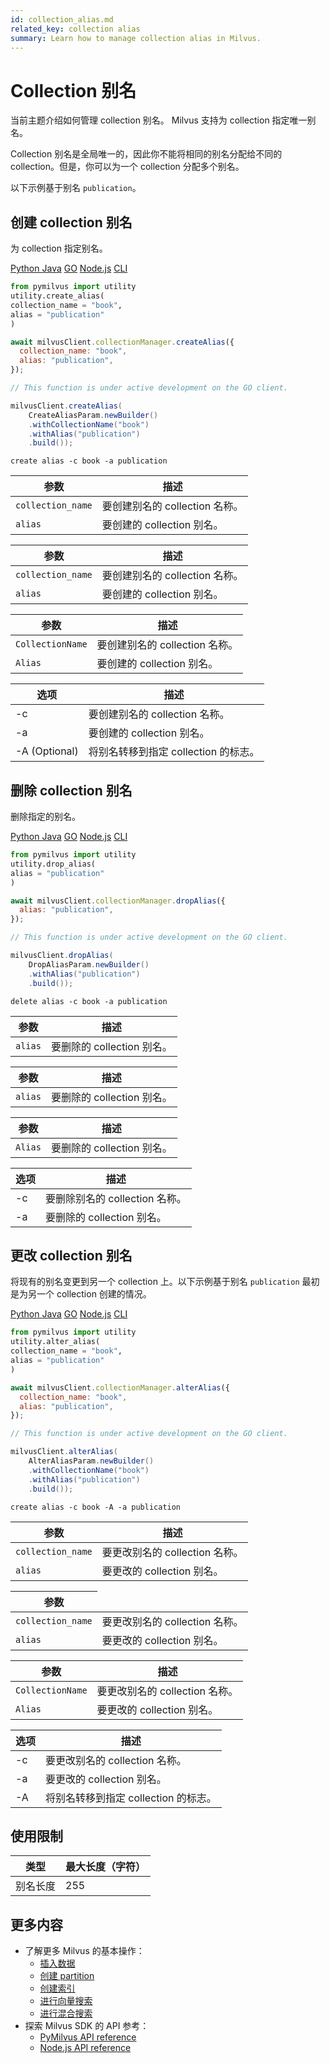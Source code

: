 ```yaml
---
id: collection_alias.md
related_key: collection alias
summary: Learn how to manage collection alias in Milvus.
---
```


# Collection 别名



当前主题介绍如何管理 collection 别名。 Milvus 支持为 collection 指定唯一别名。

<div class="alert note">
Collection 别名是全局唯一的，因此你不能将相同的别名分配给不同的 collection。但是，你可以为一个 collection 分配多个别名。
</div>

以下示例基于别名 `publication`。

## 创建 collection 别名

为 collection 指定别名。

<div class="multipleCode">
  <a href="?python">Python </a>
  <a href="?java">Java</a>
  <a href="?go">GO</a>
  <a href="?javascript">Node.js</a>
  <a href="?shell">CLI</a>
</div>


```python
from pymilvus import utility
utility.create_alias(
collection_name = "book",
alias = "publication"
)
```

```javascript
await milvusClient.collectionManager.createAlias({
  collection_name: "book",
  alias: "publication",
});
```

```go
// This function is under active development on the GO client.
```

```java
milvusClient.createAlias(
    CreateAliasParam.newBuilder()
    .withCollectionName("book")
    .withAlias("publication")
    .build());
```

```shell
create alias -c book -a publication
```

<table class="language-python">
	<thead>
        <tr>
            <th>参数</th>
            <th>描述</th>
        </tr>
	</thead>
	<tbody>
        <tr>
            <td><code>collection_name</code></td>
            <td>要创建别名的 collection 名称。</td>
        </tr>
        <tr>
            <td><code>alias</code></td>
            <td>要创建的 collection 别名。</td>
        </tr>
	</tbody>
</table>


<table class="language-javascript">
	<thead>
        <tr>
            <th>参数</th>
            <th>描述</th>
        </tr>
	</thead>
	<tbody>
        <tr>
            <td><code>collection_name</code></td>
            <td>要创建别名的 collection 名称。</td>
        </tr>
        <tr>
            <td><code>alias</code></td>
            <td>要创建的 collection 别名。</td>
        </tr>
	</tbody>
</table>

<table class="language-java">
	<thead>
        <tr>
            <th>参数</th>
            <th>描述</th>
        </tr>
	</thead>
	<tbody>
        <tr>
            <td><code>CollectionName</code></td>
            <td>要创建别名的 collection 名称。</td>
        </tr>
        <tr>
            <td><code>Alias</code></td>
            <td>要创建的 collection 别名。</td>
        </tr>
	</tbody>
</table>

<table class="language-shell">
    <thead>
        <tr>
            <th>选项</th>
            <th>描述</th>
        </tr>
    </thead>
    <tbody>
        <tr>
            <td>-c</td>
            <td>要创建别名的 collection 名称。</td>
        </tr>
        <tr>
            <td>-a</td>
            <td>要创建的 collection 别名。</td>
        </tr>
        <tr>
            <td>-A (Optional)</td>
            <td>将别名转移到指定 collection 的标志。</td>
        </tr>
    </tbody>
</table>



## 删除 collection 别名

删除指定的别名。

<div class="multipleCode">
  <a href="?python">Python </a>
  <a href="?java">Java</a>
  <a href="?go">GO</a>
  <a href="?javascript">Node.js</a>
  <a href="?shell">CLI</a>
</div>


```python
from pymilvus import utility
utility.drop_alias(
alias = "publication"
)
```

```javascript
await milvusClient.collectionManager.dropAlias({
  alias: "publication",
});
```

```go
// This function is under active development on the GO client.
```

```java
milvusClient.dropAlias(
    DropAliasParam.newBuilder()
    .withAlias("publication")
    .build());
```

```shell
delete alias -c book -a publication
```

<table class="language-python">
	<thead>
        <tr>
            <th>参数</th>
            <th>描述</th>
        </tr>
	</thead>
	<tbody>
        <tr>
            <td><code>alias</code></td>
            <td>要删除的 collection 别名。</td>
        </tr>
	</tbody>
</table>


<table class="language-javascript">
	<thead>
        <tr>
            <th>参数</th>
            <th>描述</th>
        </tr>
	</thead>
	<tbody>
        <tr>
            <td><code>alias</code></td>
            <td>要删除的 collection 别名。</td>
        </tr>
	</tbody>
</table>

<table class="language-java">
	<thead>
        <tr>
            <th>参数</th>
            <th>描述</th>
        </tr>
	</thead>
	<tbody>
        <tr>
            <td><code>Alias</code></td>
            <td>要删除的 collection 别名。</td>
        </tr>
	</tbody>
</table>

<table class="language-shell">
    <thead>
        <tr>
            <th>选项</th>
            <th>描述</th>
        </tr>
    </thead>
    <tbody>
        <tr>
            <td>-c</td>
            <td>要删除别名的 collection 名称。</td>
        </tr>
        <tr>
            <td>-a</td>
            <td>要删除的 collection 别名。</td>
        </tr>
    </tbody>
</table>


## 更改 collection 别名

将现有的别名变更到另一个 collection 上。以下示例基于别名 `publication` 最初是为另一个 collection 创建的情况。

<div class="multipleCode">
  <a href="?python">Python </a>
  <a href="?java">Java</a>
  <a href="?go">GO</a>
  <a href="?javascript">Node.js</a>
  <a href="?shell">CLI</a>
</div>


```python
from pymilvus import utility
utility.alter_alias(
collection_name = "book",
alias = "publication"
)
```

```javascript
await milvusClient.collectionManager.alterAlias({
  collection_name: "book",
  alias: "publication",
});
```

```go
// This function is under active development on the GO client.
```

```java
milvusClient.alterAlias(
    AlterAliasParam.newBuilder()
    .withCollectionName("book")
    .withAlias("publication")
    .build());
```

```shell
create alias -c book -A -a publication
```

<table class="language-python">
	<thead>
        <tr>
            <th>参数</th>
            <th>描述</th>
        </tr>
	</thead>
	<tbody>
        <tr>
            <td><code>collection_name</code></td>
            <td>要更改别名的 collection 名称。</td>
        </tr>
        <tr>
            <td><code>alias</code></td>
            <td>要更改的 collection 别名。</td>
        </tr>
	</tbody>
</table>


<table class="language-javascript">
	<thead>
        <tr>
            <th>参数</th>
            <th描述</th>
        </tr>
	</thead>
	<tbody>
        <tr>
            <td><code>collection_name</code></td>
            <td>要更改别名的 collection 名称。</td>
        </tr>
        <tr>
            <td><code>alias</code></td>
            <td>要更改的 collection 别名。</td>
        </tr>
	</tbody>
</table>

<table class="language-java">
	<thead>
        <tr>
            <th>参数</th>
            <th>描述</th>
        </tr>
	</thead>
	<tbody>
        <tr>
            <td><code>CollectionName</code></td>
            <td>要更改别名的 collection 名称。</td>
        </tr>
        <tr>
            <td><code>Alias</code></td>
            <td>要更改的 collection 别名。</td>
        </tr>
	</tbody>
</table>

<table class="language-shell">
    <thead>
        <tr>
            <th>选项</th>
            <th>描述</th>
        </tr>
    </thead>
    <tbody>
        <tr>
            <td>-c</td>
            <td>要更改别名的 collection 名称。</td>
        </tr>
        <tr>
            <td>-a</td>
            <td>要更改的 collection 别名。</td>
        </tr>
        <tr>
            <td>-A</td>
            <td>将别名转移到指定 collection 的标志。</td>
        </tr>
    </tbody>
</table>

## 使用限制

|类型|最大长度（字符）|
|---|---|
|别名长度|255|

## 更多内容

- 了解更多 Milvus 的基本操作：
  - [插入数据](insert_data.md)
  - [创建 partition](create_partition.md)
  - [创建索引](build_index.md)
  - [进行向量搜索](search.md)
  - [进行混合搜索](hybridsearch.md)
- 探索 Milvus SDK 的 API 参考：
  - [PyMilvus API reference](/api-reference/pymilvus/v2.0.2/tutorial.html)
  - [Node.js API reference](/api-reference/node/v2.0.2/tutorial.html)

